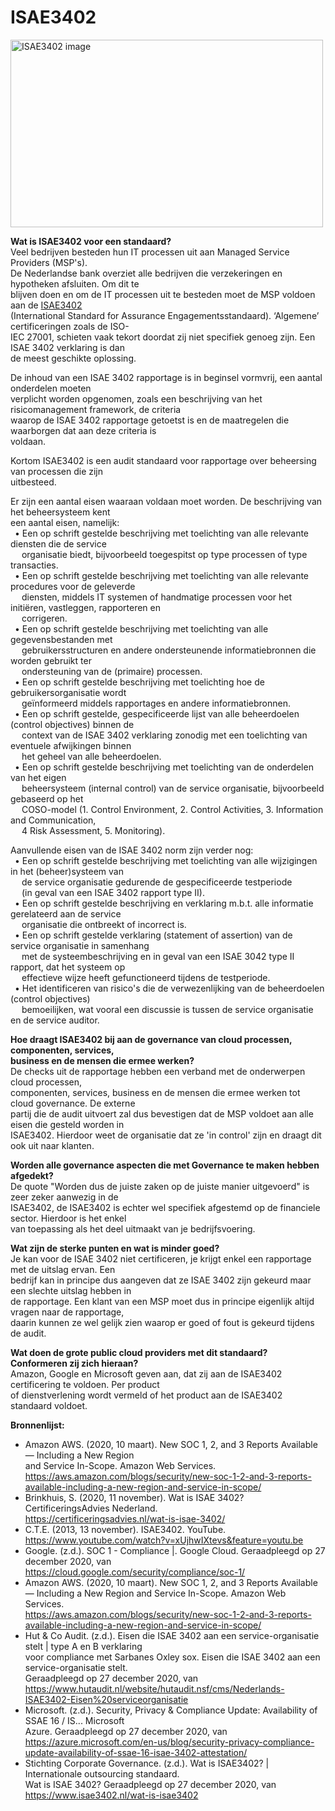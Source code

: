 # ISAE3402 

<img src='https://itagil.dk/wp-content/uploads/2019/12/nyhed-isae-3402-type-2.jpg' alt='ISAE3402 image' style='width:500px;height:300px;'>

[comment]: <> (Uitleg wat ISAE3402 precies voor een standaard is.)
<b>Wat is ISAE3402 voor een standaard? </b></br>
Veel bedrijven besteden hun IT processen uit aan Managed Service Providers (MSP's).</br> De Nederlandse bank overziet alle bedrijven die verzekeringen en hypotheken afsluiten. Om dit te</br> blijven doen en om de IT processen uit te besteden moet de MSP voldoen aan de <a href="https://certificeringsadvies.nl/wat-is-isae-3402" target="_top">ISAE3402</a> </br> (International Standard for Assurance Engagementsstandaard).
‘Algemene’ certificeringen zoals de ISO-</br>IEC 27001, schieten vaak tekort doordat zij niet specifiek genoeg zijn. Een ISAE 3402 verklaring is dan </br>de meest geschikte oplossing. 

De inhoud van een ISAE 3402 rapportage is in beginsel vormvrij, een aantal onderdelen moeten </br> verplicht worden opgenomen, zoals een beschrijving van het risicomanagement framework, de criteria </br> waarop de ISAE 3402 rapportage getoetst is en de maatregelen die waarborgen dat aan deze criteria is </br>voldaan.

Kortom ISAE3402 is een audit standaard voor rapportage over beheersing van processen die zijn </br> uitbesteed.

Er zijn een aantal eisen waaraan voldaan moet worden.
De beschrijving van het beheersysteem kent </br> een aantal eisen, namelijk: </br>
&ensp;• Een op schrift gestelde beschrijving met toelichting van alle relevante diensten die de service </br> &ensp;&ensp; organisatie biedt, bijvoorbeeld toegespitst op type processen of type transacties. </br>
&ensp;• Een op schrift gestelde beschrijving met toelichting van alle relevante procedures voor de geleverde </br> &ensp;&ensp; diensten, middels IT systemen of handmatige processen voor het initiëren, vastleggen, rapporteren en </br> &ensp;&ensp; corrigeren. </br>
&ensp;• Een op schrift gestelde beschrijving met toelichting van alle gegevensbestanden met </br> &ensp;&ensp; gebruikersstructuren en andere ondersteunende informatiebronnen die worden gebruikt ter </br> &ensp;&ensp; ondersteuning van de (primaire) processen. </br> 
&ensp;• Een op schrift gestelde beschrijving met toelichting hoe de gebruikersorganisatie wordt </br> &ensp;&ensp; geïnformeerd middels rapportages en andere informatiebronnen. </br>
&ensp;• Een op schrift gestelde, gespecificeerde lijst van alle beheerdoelen (control objectives) binnen de </br> &ensp;&ensp; context van de ISAE 3402 verklaring zonodig met een toelichting van eventuele afwijkingen binnen </br> &ensp;&ensp; het geheel van alle beheerdoelen. </br> 
&ensp;• Een op schrift gestelde beschrijving met toelichting van de onderdelen van het eigen </br> &ensp;&ensp; beheersysteem (internal control) van de service organisatie, bijvoorbeeld gebaseerd op het </br> &ensp;&ensp; COSO-model (1. Control Environment, 2. Control Activities, 3. Information and Communication, </br> &ensp;&ensp; 4 Risk Assessment, 5. Monitoring).

Aanvullende eisen van de ISAE 3402 norm zijn verder nog: </br>
&ensp;• Een op schrift gestelde beschrijving met toelichting van alle wijzigingen in het (beheer)systeem van </br> &ensp;&ensp; de service organisatie gedurende de gespecificeerde testperiode </br> &ensp;&ensp; (in geval van een ISAE 3402 rapport type II). </br>
&ensp;• Een op schrift gestelde beschrijving en verklaring m.b.t. alle informatie gerelateerd aan de service </br> &ensp;&ensp; organisatie die ontbreekt of incorrect is. </br>
&ensp;• Een op schrift gestelde verklaring (statement of assertion) van de service organisatie in samenhang </br> &ensp;&ensp; met de systeembeschrijving en in geval van een ISAE 3042 type II rapport, dat het systeem op </br> &ensp;&ensp; effectieve wijze heeft gefunctioneerd tijdens de testperiode. </br>
 &ensp;• Het identificeren van risico's die de verwezenlijking van de beheerdoelen (control objectives) </br> &ensp;&ensp; bemoeilijken, wat vooral een discussie is tussen de service organisatie en de service auditor. 

[comment]: <> (Uitleg wat ISAE3402 bijdraagt aan de governance voor de mensen die ermee werken.)
<b>Hoe draagt ISAE3402 bij aan de governance van cloud processen, componenten, services, </br> business en de mensen die ermee werken?</b></br>
De checks uit de rapportage hebben een verband met de onderwerpen cloud processen, </br> componenten, services, business en de mensen die ermee werken tot cloud governance.
De externe </br>partij die de audit uitvoert zal dus bevestigen dat de MSP voldoet aan alle eisen die gesteld worden in </br>ISAE3402. Hierdoor weet de organisatie dat ze 'in control' zijn en draagt dit ook uit naar klanten.

[comment]: <> (Uitleg op de vraag of governance wordt afgedekt.)
<b>Worden alle governance aspecten die met Governance te maken hebben afgedekt?</b></br>
De quote "Worden dus de juiste zaken op de juiste manier uitgevoerd" is zeer zeker aanwezig in de </br> ISAE3402, de ISAE3402 is echter wel specifiek afgestemd op de financiele sector. Hierdoor is het enkel </br> van toepassing als het deel uitmaakt van je bedrijfsvoering. 

[comment]: <> (Uitleg wat de zwakke en sterke punten van ISAE3402 zijn.)
<b>Wat zijn de sterke punten en wat is minder goed?</b></br>
Je kan voor de ISAE 3402 niet certificeren, je krijgt enkel een rapportage met de uitslag ervan. Een </br>bedrijf kan in principe dus aangeven dat ze ISAE 3402 zijn gekeurd maar een slechte uitslag hebben in </br> de rapportage. 
Een klant van een MSP moet dus in principe eigenlijk altijd vragen naar de rapportage,</br> daarin kunnen ze wel gelijk zien waarop er goed of fout is gekeurd tijdens de audit.

[comment]: <> (Uitleg of de grote public cloud providers zich conformeren aan ISAE3402.)
<b>Wat doen de grote public cloud providers met dit standaard? Conformeren zij zich hieraan?</b></br>
Amazon, Google en Microsoft geven aan, dat zij aan de ISAE3402 certificering te voldoen.
Per product </br> of dienstverlening wordt vermeld of het product aan de ISAE3402 standaard voldoet.

[comment]: <> (Lijst met alle bronnen)
<b>Bronnenlijst:</b>
- Amazon AWS. (2020, 10 maart). New SOC 1, 2, and 3 Reports Available — Including a New Region </br> and Service In-Scope. Amazon Web Services. </br>https://aws.amazon.com/blogs/security/new-soc-1-2-and-3-reports-available-including-a-new-region-and-service-in-scope/ </br>
- Brinkhuis, S. (2020, 11 november). Wat is ISAE 3402? CertificeringsAdvies Nederland. </br> https://certificeringsadvies.nl/wat-is-isae-3402/ </br>
- C.T.E. (2013, 13 november). ISAE3402. YouTube. </br> https://www.youtube.com/watch?v=xUjhwIXtevs&feature=youtu.be </br>
- Google. (z.d.). SOC 1 - Compliance |. Google Cloud. Geraadpleegd op 27 december 2020, van </br> https://cloud.google.com/security/compliance/soc-1/ </br>
- Amazon AWS. (2020, 10 maart). New SOC 1, 2, and 3 Reports Available — Including a New Region and Service In-Scope. Amazon Web Services. </br>https://aws.amazon.com/blogs/security/new-soc-1-2-and-3-reports-available-including-a-new-region-and-service-in-scope/ </br>
- Hut & Co Audit. (z.d.). Eisen die ISAE 3402 aan een service-organisatie stelt | type A en B verklaring </br> voor compliance met Sarbanes Oxley sox. Eisen die ISAE 3402 aan een service-organisatie stelt. </br>Geraadpleegd op 27 december 2020, van </br>https://www.hutaudit.nl/website/hutaudit.nsf/cms/Nederlands-ISAE3402-Eisen%20serviceorganisatie </br>
- Microsoft. (z.d.). Security, Privacy & Compliance Update: Availability of SSAE 16 / IS... Microsoft </br> Azure. Geraadpleegd op 27 december 2020, van </br> https://azure.microsoft.com/en-us/blog/security-privacy-compliance-update-availability-of-ssae-16-isae-3402-attestation/ </br>
- Stichting Corporate Governance. (z.d.). Wat is ISAE3402? | Internationale outsourcing standaard. </br> Wat is ISAE 3402? Geraadpleegd op 27 december 2020, van </br> https://www.isae3402.nl/wat-is-isae3402

